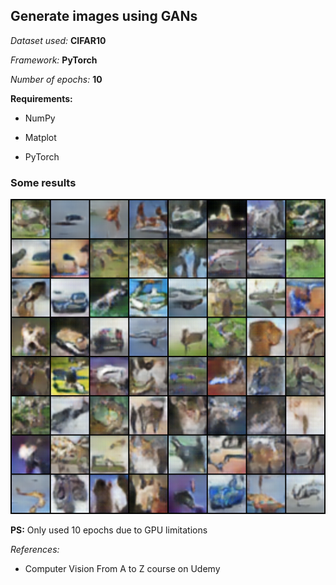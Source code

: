 ## Generate images using GANs

*Dataset used:* **CIFAR10**

*Framework:* **PyTorch**

*Number of epochs:* **10**


**Requirements:**

 - NumPy

 - Matplot

 - PyTorch


### Some results
![results](fake_samples_epoch_010_batch_700.png)

**PS:** Only used 10 epochs due to GPU limitations

*References:* <br>
 - Computer Vision From A to Z course on Udemy
